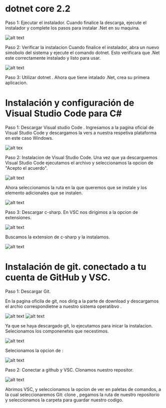 # dotnet core 2.2

Paso 1: Ejecutar el instalador.
Cuando finalice la descarga, ejecute el instalador y complete los pasos para instalar .Net en su  maquina.

![alt text](https://github.com/FelixELM/POO/blob/master/Setup/Imagenes/dotnet%20core%201.PNG)

Paso 2: Verificar la instalacion
Cuando finalice el instalador, abra un nuevo simobolo del sistema y ejecute el comando dotnet. Esto verificara que .Net este correctamente instalado y listo para usar.

![alt text](https://github.com/FelixELM/POO/blob/master/Setup/Imagenes/dotnet%20core%202.PNG)

Paso 3: Utilizar dotnet .
Ahora que tiene intalado .Net, crea su primera aplicacion.

# Instalación y configuración de Visual Studio Code para C#

Paso 1:  Descargar Visual studio Code .
Ingresamos a la pagina oficial de Visual Studio Code y descargamos la vers  a nuestra respetiva plataforma en este caso Windows.

![alt tex](https://github.com/FelixELM/POO/blob/master/Setup/Imagenes/VS%201.PNG)

Paso 2:  Instalacion de Visual Studio Code.
Una vez que ya  descarguemos Visual Studio Code  ejecutamos el archivo y seleccionamos la opcion de  "Acepto el acuerdo".

![alt text](https://github.com/FelixELM/POO/blob/master/Setup/Imagenes/VS%202.PNG)

Ahora seleccionamos la ruta en la que queremos que se instale y los elemento adicionales que se instalen.

![alt text](https://github.com/FelixELM/POO/blob/master/Setup/Imagenes/VS%203.PNG)

Paso 3: Descargar c-sharp.
En VSC nos dirigimos a la opcion de extensiones.

![alt text](https://github.com/FelixELM/POO/blob/master/Setup/Imagenes/VS%204.PNG)

Buscamos la extension de c-sharp y la instalamos.

![alt text](https://github.com/FelixELM/POO/blob/master/Setup/Imagenes/VS%205.PNG)

# Instalación de git. conectado a tu cuenta de GitHub y VSC.

Paso 1: Descargar Git.

En la pagina oficila de git, nos dirig a  la parte de download y descargamos el archio correspondietne a nuestro sistema operatibvo .

![alt text](https://github.com/FelixELM/POO/blob/master/Setup/Imagenes/git1.PNG)
![alt text](https://github.com/FelixELM/POO/blob/master/Setup/Imagenes/git2.PNG)

Ya que se haya descargado git, lo ejecutamos para inicar la instalacion.
Selecionamos  los componenetes que necestimos.

![alt text](https://github.com/FelixELM/POO/blob/master/Setup/Imagenes/git3.PNG)

Selecionamos la opcion de :

![alt text](https://github.com/FelixELM/POO/blob/master/Setup/Imagenes/git4.PNG)

Paso 2: Conectar a github y VSC.
Clonamos nuestro repositor.

![alt text](https://github.com/FelixELM/POO/blob/master/Setup/Imagenes/git5.PNG)

Abrimos VSC, y  seleccionamos la opcion de ver  en  paletas de comandos,  a  la cual seleccionaremos Git: clone ,  pegamos la ruta de nuestro repositorio  y  seleccionamos la carpeta para guardar nuestro codigo.










